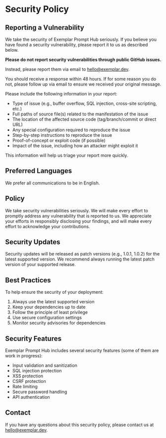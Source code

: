 # Security Policy

## Reporting a Vulnerability

We take the security of Exemplar Prompt Hub seriously. If you believe you have found a security vulnerability, please report it to us as described below.

**Please do not report security vulnerabilities through public GitHub issues.**

Instead, please report them via email to [hello@exemplar.dev](mailto:hello@exemplar.dev).

You should receive a response within 48 hours. If for some reason you do not, please follow up via email to ensure we received your original message.

Please include the following information in your report:
- Type of issue (e.g., buffer overflow, SQL injection, cross-site scripting, etc.)
- Full paths of source file(s) related to the manifestation of the issue
- The location of the affected source code (tag/branch/commit or direct URL)
- Any special configuration required to reproduce the issue
- Step-by-step instructions to reproduce the issue
- Proof-of-concept or exploit code (if possible)
- Impact of the issue, including how an attacker might exploit it

This information will help us triage your report more quickly.

## Preferred Languages

We prefer all communications to be in English.

## Policy

We take security vulnerabilities seriously. We will make every effort to promptly address any vulnerability that is reported to us. We appreciate your efforts in responsibly disclosing your findings, and will make every effort to acknowledge your contributions.

## Security Updates

Security updates will be released as patch versions (e.g., 1.0.1, 1.0.2) for the latest supported version. We recommend always running the latest patch version of your supported release.

## Best Practices

To help ensure the security of your deployment:

1. Always use the latest supported version
2. Keep your dependencies up to date
3. Follow the principle of least privilege
4. Use secure configuration settings
5. Monitor security advisories for dependencies

## Security Features

Exemplar Prompt Hub includes several security features (some of them are work in progress):

- Input validation and sanitization
- SQL injection protection
- XSS protection
- CSRF protection
- Rate limiting
- Secure password handling
- API authentication

## Contact

If you have any questions about this security policy, please contact us at [hello@exemplar.dev](mailto:hello@exemplar.dev). 